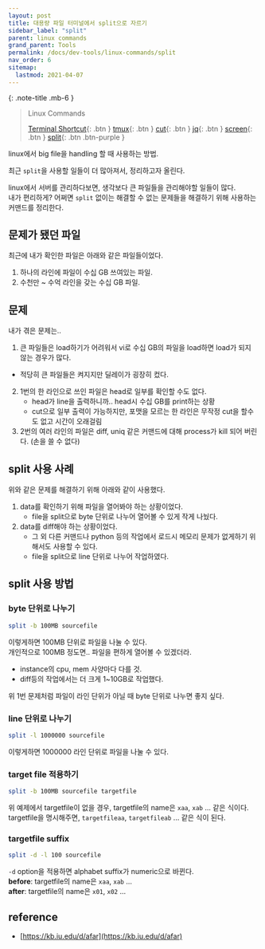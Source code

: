 ```yaml
---
layout: post
title: 대용량 파일 터미널에서 split으로 자르기
sidebar_label: "split"
parent: linux commands
grand_parent: Tools
permalink: /docs/dev-tools/linux-commands/split
nav_order: 6
sitemap:
  lastmod: 2021-04-07
---
```


{: .note-title .mb-6 }
> Linux Commands
>
> [Terminal Shortcut](/docs/dev-tools/linux-commands/terminal){: .btn }
> [tmux](/docs/dev-tools/linux-commands/tmux){: .btn }
> [cut](/docs/dev-tools/linux-commands/cut){: .btn }
> [jq](/docs/dev-tools/linux-commands/jq){: .btn }
> [screen](/docs/tools/linux-commands/screen){: .btn }
> [split](/docs/dev-tools/linux-commands/split){: .btn .btn-purple }


linux에서 big file을 handling 할 때 사용하는 방법.  

최근 `split`을 사용할 일들이 더 많아져서, 정리하고자 올린다.  

linux에서 서버를 관리하다보면, 생각보다 큰 파일들을 관리해야할 일들이 많다.  
내가 편리하게? 어쩌면 `split` 없이는 해결할 수 없는 문제들을 해결하기 위해 사용하는 커맨드를 정리한다.  

## 문제가 됐던 파일
최근에 내가 확인한 파일은 아래와 같은 파일들이었다.  
1. 하나의 라인에 파일이 수십 GB 쓰여있는 파일.
2. 수천만 ~ 수억 라인을 갖는 수십 GB 파일.

## 문제
내가 겪은 문제는..
1. 큰 파일들은 load하기가 어려워서 vi로 수십 GB의 파일을 load하면 load가 되지 않는 경우가 많다.
  - 적당히 큰 파일들은 켜지지만 딜레이가 굉장히 컸다.
2. 1번의 한 라인으로 쓰인 파일은 head로 일부를 확인할 수도 없다.
   - head가 line을 출력하니까.. head시 수십 GB를 print하는 상황
   - cut으로 일부 출력이 가능하지만, 포맷을 모르는 한 라인은 무작정 cut을 할수도 없고 시간이 오래걸림
3. 2번의 여러 라인의 파일은 diff, uniq 같은 커맨드에 대해 process가 kill 되어 버린다. (손을 쓸 수 없다)

## split 사용 사례
위와 같은 문제를 해결하기 위해 아래와 같이 사용했다.
1. data를 확인하기 위해 파일을 열어봐야 하는 상황이었다.
   - file을 split으로 byte 단위로 나누어 열어볼 수 있게 작게 나눴다.
2. data를 diff해야 하는 상황이었다.
   - 그 외 다른 커맨드나 python 등의 작업에서 로드시 메모리 문제가 없게하기 위해서도 사용할 수 있다.
   - file을 split으로 line 단위로 나누어 작업하였다.

## split 사용 방법

### byte 단위로 나누기
```sh
split -b 100MB sourcefile
```

이렇게하면 100MB 단위로 파일을 나눌 수 있다.  
개인적으로 100MB 정도면.. 파일을 편하게 열어볼 수 있겠더라.
- instance의 cpu, mem 사양마다 다를 것.
- diff등의 작업에서는 더 크게 1~10GB로 작업했다.

위 1번 문제처럼 파일이 라인 단위가 아닐 때 byte 단위로 나누면 좋지 싶다.

### line 단위로 나누기

```sh
split -l 1000000 sourcefile
```

이렇게하면 1000000 라인 단위로 파일을 나눌 수 있다.  

### target file 적용하기

```sh
split -b 100MB sourcefile targetfile
```

위 예제에서 targetfile이 없을 경우, targetfile의 name은 `xaa`, `xab` ... 같은 식이다.  
targetfile을 명시해주면, `targetfileaa`, `targetfileab` ... 같은 식이 된다.

### targetfile suffix

```sh
split -d -l 100 sourcefile
```

`-d` option을 적용하면 alphabet suffix가 numeric으로 바뀐다.  
**before**: targetfile의 name은 `xaa`, `xab` ...  
**after**: targetfile의 name은 `x01`, `x02` ...


## reference
- [https://kb.iu.edu/d/afar](https://kb.iu.edu/d/afar)

